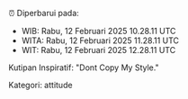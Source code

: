 ⏰ Diperbarui pada:
- WIB: Rabu, 12 Februari 2025 10.28.11 UTC
- WITA: Rabu, 12 Februari 2025 11.28.11 UTC
- WIT: Rabu, 12 Februari 2025 12.28.11 UTC

Kutipan Inspiratif:
"Dont Copy My Style."


Kategori: attitude

